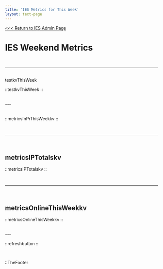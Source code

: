 ```yaml
---
title: 'IES Metrics for This Week'
layout: text-page
---
```

[<<< Return to IES Admin Page](/iesadmin)
<div class="topgrid">
<div>
<h1> IES Weekend Metrics </h1>
<br>
</div>
</div>

---

<br>
testkvThisWeek


::testkvThisWeek
::

<br>
---

<br>
<br>

::metricsInPrThisWeekkv
::

<br>

---

<br>

## metricsIPTotalskv


::metricsIPTotalskv
::

<br>

---

<br>

## metricsOnlineThisWeekkv

::metricsOnlineThisWeekkv
::

<br>
---
<br>

::refreshbutton
::

<br>

::TheFooter